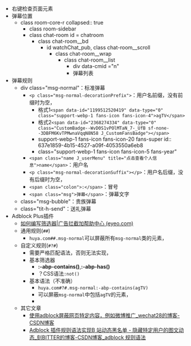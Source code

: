- 右键检查页面元素
- 弹幕位置
	- class room-core-r
	  collapsed:: true
		- class room-sidebar
		- class chat-room id = chatroom
			- class chat-room__bd
				- id watchChat_pub, class chat-room__scroll
					- class chat-room__wrap
						- class chat-room__list
							- div data-cmid ="n"
							- 弹幕列表
- 弹幕规则
	- div class="msg-normal"：标准弹幕
		- `<p class="msg-normal-decorationPrefix">`：用户名前缀，没有前缀时为空，
			- 格式1`<span data-id="1199512520419" data-type="0" class="support-webp-1 fans-icon fans-icon-4">agTV</span>`
			- 格式2`<span data-id="2368274334" data-type="0" class="CustomBadge--WvD0S1vPOlMTaN_7-_UfB sf-none--3DBFM6KvTPMwnaVqqN8N58 J_CustomFansBadge"></span>`
			- support-webp-1 fans-icon fans-icon-20 fans-super
			  id:: 637e1859-4b15-4527-a09f-4053550a6eb8
			- class="support-webp-1 fans-icon fans-icon-5 fans-year"
		- `<span class="name J_userMenu" title="点击查看个人信息">name</span>`：用户名
		- `<p class="msg-normal-decorationSuffix"></p>`：用户名后缀，没有后缀时为空，
		- `<span class="colon">:</span>`：冒号
		- `<span class="msg">弹幕</span>`：弹幕文字
	- class="msg-bubble"：贵族弹幕
	- class="tit-h-send"：送礼弹幕
- Adblock Plus插件
	- [如何编写筛选器|广告拦截加帮助中心 (eyeo.com)](https://help.eyeo.com/en/adblockplus/how-to-write-filters)
	- 通用规则(`##`)
		- `huya.com##.msg-normal`可以屏蔽所有`msg-normal`类的元素，
	- 自定义规则(`#?#`)
		- 需要严格匹配语法，否则无法实现，
		- 基本筛选器
			- **:-abp-contains()**,**:-abp-has()**
			- ？CSS语法`:not()`
		- 基本语法（不准确）
			- `huya.com#?#.msg-normal:-abp-contains(agTV)`
			- 可以屏蔽`msg-normal`中包括`agTV`的元素，
			-
	- 其它文章
		- [使用adblock屏蔽网页特定内容，例如微博推广_wechat28的博客-CSDN博客](https://blog.csdn.net/wechat28/article/details/114755703)
		- [Adblock 插件规则语法实现B 站动态黑名单 - 隐藏特定用户的图文动态_刻BITTER的博客-CSDN博客_adblock 规则语法](https://blog.csdn.net/Etberzin/article/details/124848051)